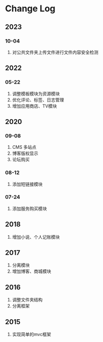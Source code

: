 # Change Log

## 2023

### 10-04

1. 对公共文件夹上传文件进行文件内容安全检测

## 2022

### 05-22

1. 调整模板模块为资源模块
2. 优化评论、标签、日志管理
3. 增加应用商店、TV模块

## 2020

### 09-08

1. CMS 多站点
2. 博客版权显示
3. 论坛购买

### 08-12

1. 添加短链接模块

### 07-24

1. 添加服务购买模块

## 2018

1. 增加小说、个人记账模块

## 2017

1. 分离模块
2. 增加博客、商城模块

## 2016

1. 调整文件夹结构
2. 分离框架

## 2015

1. 实现简单的mvc框架